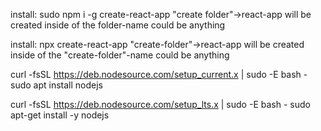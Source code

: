 <!-- INSTALL REACT -->

<!-- Note: when deploying, replace "development.js" with "production.min.js". -->
<script src="https://unpkg.com/react@18/umd/react.development.js" crossorigin></script>
<script src="https://unpkg.com/react-dom@18/umd/react-dom.development.js" crossorigin></script>

<!-- BABEL -->
<script src="https://unpkg.com/@babel/standalone/babel.min.js"></script>

<!-- This will install NPM(node package manager) locally. -->
install: sudo npm i -g create-react-app "create folder"->react-app will be created inside of the folder-name could be anything

<!-- This will install NPX(node package execute)-it will grab the modules/application from repo(better way). -->
install: npx create-react-app "create-folder"->react-app will be created inside of the "create-folder"-name could be anything

<!-- NODE JS CURRENT: -->
curl -fsSL https://deb.nodesource.com/setup_current.x | sudo -E bash -
sudo apt install nodejs

<!-- NODE JS LTS: -->
curl -fsSL https://deb.nodesource.com/setup_lts.x | sudo -E bash -
sudo apt-get install -y nodejs
